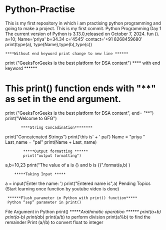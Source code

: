 # Python-Practise
This is my first repository in which i am practising python programming and going to make a project.
This is my first commit.
                            Python Programming
                                  Day 1
The current version of Python is 3.13.0,released on October 7, 2024.
fun (). 
a=10;
Name='priya'
b=34.34
c='4545'
contact='+91 8268459680'
print(type(a), type(Name),type(b),type(c))

    ****Without end keyword print change to new line ******
print ("GeeksForGeeks is the best platform for DSA content")
              **** with end keyword ******
# This print() function ends with "**" as set in the end argument.
print ("GeeksForGeeks is the best platform for DSA content", end= "**")
print("Welcome to GFG")

           ****String Concadination********
print("Concatenated Strings")
print('this is' + ' pal')
Name = "priya "
Last_name = "pal"
print(Name + Last_name)

            *****Output formatting ******
            print("output formatting")
a,b=10,23
print("The value of a is {} and b is {}".format(a,b) )

        *****Taking Input *****
a = input('Enter the name: ')
print("Entered name is",a)
Pending Topics (Start learning once function by youtube video is done)


     ******Flush parameter in Python with print() function*****
     Python “sep” parameter in print()
File Argument in Python print()
******Arathmatic operation ******
print(a+b)
print(a-b)
print(a*b)
print(a/b) to perform division
print(a%b) to find the remainder
Print (a//b) to convert float to integer 
